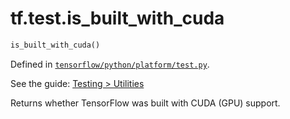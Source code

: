 <div itemscope itemtype="http://developers.google.com/ReferenceObject">
<meta itemprop="name" content="tf.test.is_built_with_cuda" />
</div>

# tf.test.is_built_with_cuda

``` python
is_built_with_cuda()
```



Defined in [`tensorflow/python/platform/test.py`](https://www.tensorflow.org/code/tensorflow/python/platform/test.py).

See the guide: [Testing > Utilities](../../../../api_guides/python/test.md#Utilities)

Returns whether TensorFlow was built with CUDA (GPU) support.